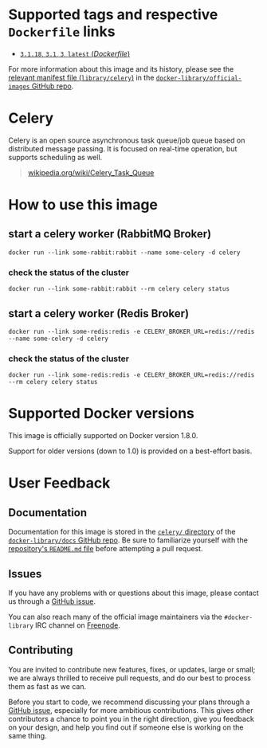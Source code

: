 # Supported tags and respective `Dockerfile` links

-	[`3.1.18`, `3.1`, `3`, `latest` (*Dockerfile*)](https://github.com/docker-library/celery/blob/64fa64bff9c31f5caef8b38064deb4f5a43203a8/Dockerfile)

For more information about this image and its history, please see the [relevant manifest file (`library/celery`)](https://github.com/docker-library/official-images/blob/master/library/celery) in the [`docker-library/official-images` GitHub repo](https://github.com/docker-library/official-images).

# Celery

Celery is an open source asynchronous task queue/job queue based on distributed message passing. It is focused on real-time operation, but supports scheduling as well.

> [wikipedia.org/wiki/Celery_Task_Queue](https://en.wikipedia.org/wiki/Celery_Task_Queue)

# How to use this image

## start a celery worker (RabbitMQ Broker)

	docker run --link some-rabbit:rabbit --name some-celery -d celery

### check the status of the cluster

	docker run --link some-rabbit:rabbit --rm celery celery status

## start a celery worker (Redis Broker)

	docker run --link some-redis:redis -e CELERY_BROKER_URL=redis://redis --name some-celery -d celery

### check the status of the cluster

	docker run --link some-redis:redis -e CELERY_BROKER_URL=redis://redis --rm celery celery status

# Supported Docker versions

This image is officially supported on Docker version 1.8.0.

Support for older versions (down to 1.0) is provided on a best-effort basis.

# User Feedback

## Documentation

Documentation for this image is stored in the [`celery/` directory](https://github.com/docker-library/docs/tree/master/celery) of the [`docker-library/docs` GitHub repo](https://github.com/docker-library/docs). Be sure to familiarize yourself with the [repository's `README.md` file](https://github.com/docker-library/docs/blob/master/README.md) before attempting a pull request.

## Issues

If you have any problems with or questions about this image, please contact us through a [GitHub issue](https://github.com/docker-library/celery/issues).

You can also reach many of the official image maintainers via the `#docker-library` IRC channel on [Freenode](https://freenode.net).

## Contributing

You are invited to contribute new features, fixes, or updates, large or small; we are always thrilled to receive pull requests, and do our best to process them as fast as we can.

Before you start to code, we recommend discussing your plans through a [GitHub issue](https://github.com/docker-library/celery/issues), especially for more ambitious contributions. This gives other contributors a chance to point you in the right direction, give you feedback on your design, and help you find out if someone else is working on the same thing.

